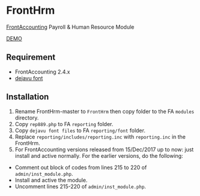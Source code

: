# FrontHrm
[FrontAccounting](http://frontaccounting.com/) Payroll & Human Resource Module

[DEMO](http://notrinos.cf)

Requirement
-----------
- FrontAccounting 2.4.x
- [dejavu font](http://frontaccounting.com/wb3/modules/download_gallery/dlc.php?file=57)

Installation
------------
1. Rename FrontHrm-master to `FrontHrm` then copy folder to the FA `modules` directory.
2. Copy `rep889.php` to FA `reporting` folder.
3. Copy `dejavu font files` to FA `reporting/font` folder.
4. Replace `reporting/includes/reporting.inc` with `reporting.inc` in the FrontHrm.
5. For FrontAccounting versions released from 15/Dec/2017 up to now: just install and active normally. For the earlier versions, do the following:

- Comment out block of codes from lines 215 to 220 of `admin/inst_module.php`.
- Install and active the module.
- Uncomment lines 215-220 of `admin/inst_module.php`.
